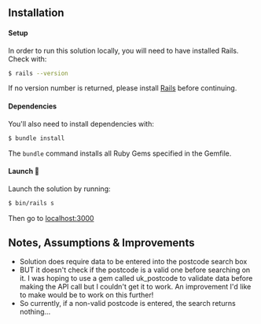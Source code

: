 ## Installation

#### Setup

In order to run this solution locally, you will need to have installed Rails. Check with:

```bash
$ rails --version
```

If no version number is returned, please install [Rails](https://guides.rubyonrails.org/v5.0/getting_started.html) before continuing.

#### Dependencies

You'll also need to install dependencies with:

```bash
$ bundle install
```

The `bundle` command installs all Ruby Gems specified in the Gemfile.

#### Launch 🚀

Launch the solution by running:

```bash
$ bin/rails s
```

Then go to [localhost:3000](http://localhost:3000/)


## Notes, Assumptions & Improvements

* Solution does require data to be entered into the postcode search box
* BUT it doesn't check if the postcode is a valid one before searching on it. I was hoping to use a gem called uk_postcode to validate data before making the API call but I couldn't get it to work. An improvement I'd like to make would be to work on this further!
* So currently, if a non-valid postcode is entered, the search returns nothing...
